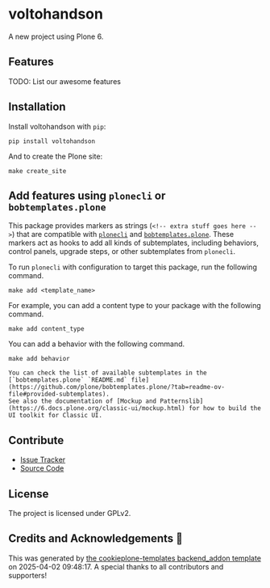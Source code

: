 # voltohandson

A new project using Plone 6.

## Features

TODO: List our awesome features

## Installation

Install voltohandson with `pip`:

```shell
pip install voltohandson
```

And to create the Plone site:

```shell
make create_site
```

## Add features using `plonecli` or `bobtemplates.plone`

This package provides markers as strings (`<!-- extra stuff goes here -->`) that are compatible with [`plonecli`](https://github.com/plone/plonecli) and [`bobtemplates.plone`](https://github.com/plone/bobtemplates.plone).
These markers act as hooks to add all kinds of subtemplates, including behaviors, control panels, upgrade steps, or other subtemplates from `plonecli`.

To run `plonecli` with configuration to target this package, run the following command.

```shell
make add <template_name>
```

For example, you can add a content type to your package with the following command.

```shell
make add content_type
```

You can add a behavior with the following command.

```shell
make add behavior
```

```{seealso}
You can check the list of available subtemplates in the [`bobtemplates.plone` `README.md` file](https://github.com/plone/bobtemplates.plone/?tab=readme-ov-file#provided-subtemplates).
See also the documentation of [Mockup and Patternslib](https://6.docs.plone.org/classic-ui/mockup.html) for how to build the UI toolkit for Classic UI.
```

## Contribute

- [Issue Tracker](https://github.com/collective/voltohandson/issues)
- [Source Code](https://github.com/collective/voltohandson/)

## License

The project is licensed under GPLv2.

## Credits and Acknowledgements 🙏

This was generated by [the cookieplone-templates backend_addon template](https://github.com/plone/cookieplone-templates/tree/main/backend_addon) on 2025-04-02 09:48:17. A special thanks to all contributors and supporters!
